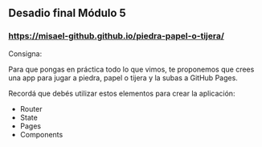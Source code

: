 ## Desadio final Módulo 5 
### https://misael-github.github.io/piedra-papel-o-tijera/
Consigna:

Para que pongas en práctica todo lo que vimos, te proponemos que crees una app para jugar a piedra, papel o tijera y la subas a GitHub Pages.

Recordá que debés utilizar estos elementos para crear la aplicación:

* Router
* State
* Pages
* Components
